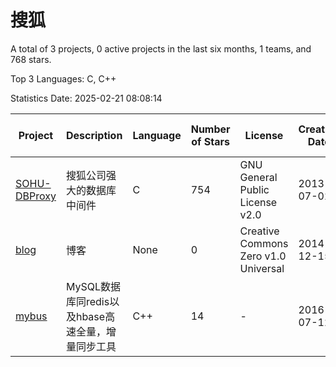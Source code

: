 # 搜狐

A total of 3 projects, 0 active projects in the last six months, 1 teams, and 768 stars.

Top 3 Languages: C, C++

Statistics Date: 2025-02-21 08:08:14

| Project | Description | Language | Number of Stars | License | Creation Date | Last Updated Date | Last Pushed Date |
| --- | --- | --- | --- | --- | --- | --- | --- |
| [SOHU-DBProxy](https://github.com/SOHUDBA/SOHU-DBProxy) | 搜狐公司强大的数据库中间件 | C | 754 | GNU General Public License v2.0 | 2013-07-02 | 2025-01-24 | 2015-07-24 |
| [blog](https://github.com/SOHUDBA/blog) | 博客 | None | 0 | Creative Commons Zero v1.0 Universal | 2014-12-15 | 2017-11-13 | 2014-12-15 |
| [mybus](https://github.com/SOHUDBA/mybus) | MySQL数据库同redis以及hbase高速全量，增量同步工具 | C++ | 14 | - | 2016-07-12 | 2024-02-28 | 2015-08-27 |
